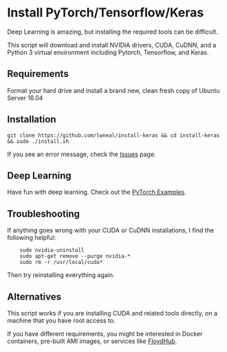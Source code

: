 # Install PyTorch/Tensorflow/Keras

Deep Learning is amazing, but installing the required tools can be difficult.

This script will download and install NVIDIA drivers, CUDA, CuDNN, and a Python 3 virtual environment including Pytorch, Tensorflow, and Keras.


## Requirements
Format your hard drive and install a brand new, clean fresh copy of Ubuntu Server 16.04


## Installation
````
git clone https://github.com/lwneal/install-keras && cd install-keras && sudo ./install.sh
````

If you see an error message, check the [Issues](https://github.com/lwneal/install-keras/issues) page.


## Deep Learning

Have fun with deep learning. Check out the [PyTorch Examples](https://github.com/pytorch/examples).


## Troubleshooting

If anything goes wrong with your CUDA or CuDNN installations, I find the following helpful:

````
    sudo nvidia-uninstall
    sudo apt-get remove --purge nvidia-*
    sudo rm -r /usr/local/cuda*
````

Then try reinstalling everything again.


## Alternatives

This script works if you are installing CUDA and related tools directly, on a machine that you have root access to.

If you have different requirements, you might be interested in Docker containers, pre-built AMI images, or services like [FloydHub](https://www.floydhub.com/).
